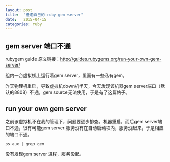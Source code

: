 ```yaml
---
layout: post
title:  "搭建自己的 ruby gem server"
date:   2015-04-15
categories: ruby
---
```


## gem server 端口不通

rubygem guide 原文链接：http://guides.rubygems.org/run-your-own-gem-server/

组内一台虚拟机上运行着gem server，里面有一些私有gem。

昨天物理机重启，导致虚拟机down机半天，今天发现该机器gem server端口（默认的8808）不通，gem source无法使用，于是有了这篇帖子。

## run your own gem server

之前该虚拟机不在我的管理下，问题要逐步排查。机器重启，而后gem server端口不通，很有可能gem server 服务没有在自动启动项内，服务没起来，于是相应的端口不通。

```shell
ps aux | grep gem
```

没有发现gem server 进程，服务没起。

